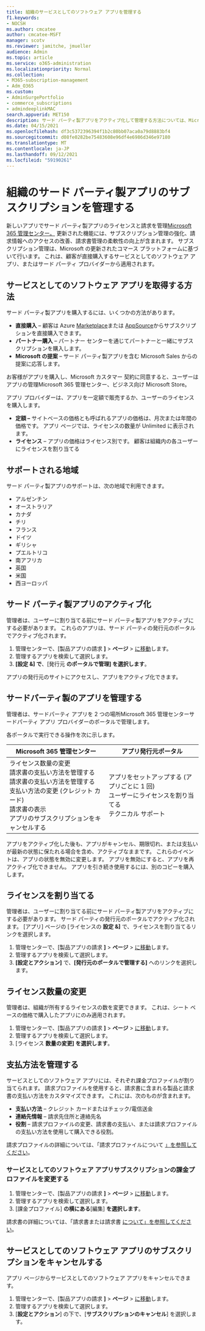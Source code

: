 ```yaml
---
title: 組織のサービスとしてのソフトウェア アプリを管理する
f1.keywords:
- NOCSH
ms.author: cmcatee
author: cmcatee-MSFT
manager: scotv
ms.reviewer: jamitche, jmueller
audience: Admin
ms.topic: article
ms.service: o365-administration
ms.localizationpriority: Normal
ms.collection:
- M365-subscription-management
- Adm_O365
ms.custom:
- AdminSurgePortfolio
- commerce_subscriptions
- admindeeplinkMAC
search.appverid: MET150
description: サード パーティ製アプリをアクティブ化して管理する方法については、Microsoft 365 管理センター。
ms.date: 04/15/2021
ms.openlocfilehash: df3c5372396394f1b2c80bb07aca0a79d8883bf4
ms.sourcegitcommit: d08fe0282be75483608e96df4e6986d346e97180
ms.translationtype: MT
ms.contentlocale: ja-JP
ms.lasthandoff: 09/12/2021
ms.locfileid: "59190261"
---
```

# <a name="manage-third-party-app-subscriptions-for-your-organization"></a>組織のサード パーティ製アプリのサブスクリプションを管理する

新しいアプリでサード パーティ製アプリのライセンスと請求を管理<a href="https://go.microsoft.com/fwlink/p/?linkid=2024339" target="_blank">Microsoft 365 管理センター。</a> 更新された機能には、サブスクリプション管理の強化、請求情報へのアクセスの改善、請求書管理の柔軟性の向上が含まれます。 サブスクリプション管理は、Microsoft の更新されたコマース プラットフォームに基づいて行います。 これは、顧客が直接購入するサービスとしてのソフトウェア アプリ、またはサード パーティ プロバイダーから適用されます。

## <a name="how-to-get-software-as-a-service-apps"></a>サービスとしてのソフトウェア アプリを取得する方法

サード パーティ製アプリを購入するには、いくつかの方法があります。

- **直接購入** – 顧客は Azure [Marketplace](https://azuremarketplace.microsoft.com/marketplace/)または [AppSource](https://appsource.microsoft.com/)からサブスクリプションを直接購入できます。
- **パートナー購入** – パートナー センターを通じてパートナーと一緒にサブスクリプションを購入します。
- **Microsoft の提案** – サード パーティ製アプリを含む Microsoft Sales からの提案に応答します。

お客様がアプリを購入し、Microsoft カスタマー 契約に同意すると、ユーザーはアプリの管理Microsoft 365 管理センター、ビジネス向け Microsoft Store。

アプリ プロバイダーは、アプリを一定額で販売するか、ユーザーのライセンスを購入します。

- **定額 –** サイトベースの価格とも呼ばれるアプリの価格は、月次または年間の価格です。 アプリ ページでは、ライセンスの数量が Unlimited に表示されます。
- **ライセンス** – アプリの価格はライセンス別です。 顧客は組織内の各ユーザーにライセンスを割り当てる

## <a name="supported-regions"></a>サポートされる地域

サード パーティ製アプリのサポートは、次の地域で利用できます。

- アルゼンチン
- オーストラリア
- カナダ
- チリ
- フランス
- ドイツ
- ギリシャ
- プエルトリコ
- 南アフリカ
- 英国
- 米国
- 西ヨーロッパ

## <a name="activate-third-party-apps"></a>サード パーティ製アプリのアクティブ化

管理者は、ユーザーに割り当てる前にサード パーティ製アプリをアクティブにする必要があります。 これらのアプリは、サード パーティの発行元のポータルでアクティブ化されます。

1. 管理センターで、[製品アプリの請求 **]**  >  **ページ**  >  <a href="https://go.microsoft.com/fwlink/p/?linkid=2125823" target="_blank">に移動</a>します。
2. 管理するアプリを検索して選択します。
3. **[設定 &] で**、[発行元 **のポータルで管理] を選択します**。

アプリの発行元のサイトにアクセスし、アプリをアクティブ化できます。

## <a name="manage-third-party-apps"></a>サードパーティ製のアプリを管理する

管理者は、サードパーティ アプリを 2 つの場所Microsoft 365 管理センターサードパーティ アプリ プロバイダーのポータルで管理します。

各ポータルで実行できる操作を次に示します。

| Microsoft 365 管理センター | アプリ発行元ポータル |
| --- | --- |
| ライセンス数量の変更 <br> 請求書の支払い方法を管理する <br> 請求書の支払い方法を管理する <br> 支払い方法の変更 (クレジット カード) <br> 請求書の表示 <br> アプリのサブスクリプションをキャンセルする | アプリをセットアップする (アプリごとに 1 回) <br> ユーザーにライセンスを割り当てる <br> テクニカル サポート |

アプリをアクティブ化した後も、アプリがキャンセル、期限切れ、または支払いが最新の状態に保たれる場合を含め、アクティブなままです。 これらのイベントは、アプリの状態を無効に変更します。 アプリを無効にすると、アプリを再アクティブ化できません。 アプリを引き続き使用するには、別のコピーを購入します。

## <a name="assign-licenses"></a>ライセンスを割り当てる

管理者は、ユーザーに割り当てる前にサード パーティ製アプリをアクティブにする必要があります。 サード パーティの発行元のポータルでアクティブ化されます。 [アプリ] ページの [ライセンスの **設定 &]** で、ライセンスを割り当てるリンクを選択します。

1. 管理センターで、[製品アプリの請求 **]**  >  **ページ**  >  <a href="https://go.microsoft.com/fwlink/p/?linkid=2125823" target="_blank">に移動</a>します。
2. 管理するアプリを検索して選択します。
3. **[設定とアクション]** で、**[発行元のポータルで管理する]** へのリンクを選択します。

## <a name="change-license-quantity"></a>ライセンス数量の変更

管理者は、組織が所有するライセンスの数を変更できます。 これは、シート ベースの価格で購入したアプリにのみ適用されます。

1. 管理センターで、[製品アプリの請求 **]**  >  **ページ**  >  <a href="https://go.microsoft.com/fwlink/p/?linkid=2125823" target="_blank">に移動</a>します。
2. 管理するアプリを検索して選択します。
3. [ライセンス **数量の変更] を選択します**。

## <a name="manage-payment-methods"></a>支払方法を管理する

サービスとしてのソフトウェア アプリには、それぞれ課金プロファイルが割り当てられます。 請求プロファイルを使用すると、請求書に含まれる製品と請求書の支払い方法をカスタマイズできます。 これには、次のものが含まれます。

- **支払い方法** – クレジット カードまたはチェック/電信送金
- **連絡先情報** – 請求先住所と連絡先名
- **役割** – 請求プロファイルの変更、請求書の支払い、または請求プロファイルの支払い方法を使用して購入できる役割。

請求プロファイルの詳細については、「請求プロファイルについて [」を参照してください](/microsoft-store/billing-profile)。

### <a name="change-the-billing-profile-on-a-software-as-a-service-app-subscription"></a>サービスとしてのソフトウェア アプリサブスクリプションの課金プロファイルを変更する

1. 管理センターで、[製品アプリの請求 **]**  >  **ページ**  >  <a href="https://go.microsoft.com/fwlink/p/?linkid=2125823" target="_blank">に移動</a>します。
2. 管理するアプリを検索して選択します。
3. [課金プロファイル] **の横にある**[編集] **を選択します**。

請求書の詳細については、「請求書または請求書 [について」を参照してください](billing-and-payments/understand-your-invoice.md)。

## <a name="cancel-a-software-as-a-service-app-subscription"></a>サービスとしてのソフトウェア アプリのサブスクリプションをキャンセルする

アプリ ページからサービスとしてのソフトウェア アプリをキャンセルできます。

1. 管理センターで、[製品アプリの請求 **]**  >  **ページ**  >  <a href="https://go.microsoft.com/fwlink/p/?linkid=2125823" target="_blank">に移動</a>します。
2. 管理するアプリを検索して選択します。
3. [**設定とアクション**] の下で、[**サブスクリプションのキャンセル**] を選択します。
